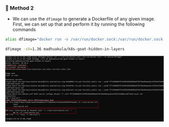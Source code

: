 ### 🎲 Method 2

* We can use the `dfimage` to generate a Dockerfile of any given image. First, we can set up that and perform it by running the following commands

```bash
alias dfimage="docker run -v /var/run/docker.sock:/var/run/docker.sock --rm alpine/dfimage"
```

```bash
dfimage -sV=1.36 madhuakula/k8s-goat-hidden-in-layers
```

![Scenario 15 dockerfile](./sc-15-3.png)
